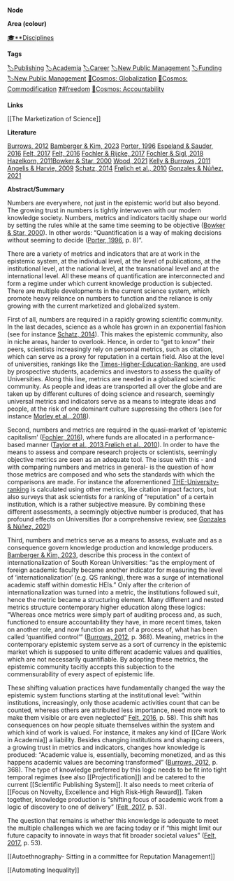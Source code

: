 **Node**

**Area (colour)**

[🎓**Disciplines](https://lean-sphynx-49b.notion.site/Disciplines-72ba770b397c4f34aed13a10d8d0cc3e?pvs=21)

**Tags**

[🏷️Publishing](https://lean-sphynx-49b.notion.site/Publishing-8d3c55fe5c894b3b9c1ebb666ebe341d?pvs=21) [🏷️Academia](https://lean-sphynx-49b.notion.site/Academia-11bd23c278674ec6843b89f1af801c4d?pvs=21) [🏷️Career](https://lean-sphynx-49b.notion.site/Career-1ff19b147d7546bca8472eac866c033a?pvs=21) [🏷️New Public Management](https://lean-sphynx-49b.notion.site/New-Public-Management-f12942986f97464fbc27f9e5105f9a7b?pvs=21) [🏷️Funding](https://lean-sphynx-49b.notion.site/Funding-9204fb6155bd445a87cabe5b2552ac2d?pvs=21) [🏷️New Public Management](https://lean-sphynx-49b.notion.site/New-Public-Management-f12942986f97464fbc27f9e5105f9a7b?pvs=21) [🌌Cosmos: Globalization](https://lean-sphynx-49b.notion.site/Cosmos-Globalization-8bfcc0523ab64a819cd329a6875da3ed?pvs=21) [🌌Cosmos: Commodification](https://lean-sphynx-49b.notion.site/Cosmos-Commodification-ce1df3cd683e4bc39a4f7348f4df6701?pvs=21) [❓#freedom](https://lean-sphynx-49b.notion.site/Freedom-11587210186680bc90dfc92c64aa96cf?pvs=21) [🌌Cosmos: Accountability](https://lean-sphynx-49b.notion.site/Cosmos-Accountability-d4c5602b14234f37b493f1133e177038?pvs=21)

**Links**

[[The Marketization of Science]]

**Literature**

[Burrows, 2012](https://lean-sphynx-49b.notion.site/Burrows-2012-fa95b977d22849aebfa5dd8b99953cc3?pvs=21) [Bamberger & Kim, 2023](https://lean-sphynx-49b.notion.site/Bamberger-Kim-2023-9f0f971241824524836b7e698a647223?pvs=21) [Porter, 1996](https://lean-sphynx-49b.notion.site/Porter-1996-95c1505e72d740c2a0637fb9d17c21ee?pvs=21) [Espeland & Sauder, 2016](https://lean-sphynx-49b.notion.site/Espeland-Sauder-2016-ff34c997953344a6a00c1932923a56c2?pvs=21) [Felt, 2017](https://lean-sphynx-49b.notion.site/Felt-2017-cbcdcb1df1244a3d83f4531b2091d9c3?pvs=21) [Felt, 2016](https://lean-sphynx-49b.notion.site/Felt-2016-36270d70e95f4705bc84d1e8a390b463?pvs=21) [Fochler & Rijcke, 2017](https://lean-sphynx-49b.notion.site/Fochler-Rijcke-2017-2f45368df06d4e5c92900d0492c05126?pvs=21) [Fochler & Sigl, 2018](https://lean-sphynx-49b.notion.site/Fochler-Sigl-2018-bdbbd2250a2640ada1c23c976cd624b9?pvs=21) [Hazelkorn, 2011](https://lean-sphynx-49b.notion.site/Hazelkorn-2011-0a5fc350c3d04e4289a807058258bae3?pvs=21)[Bowker & Star, 2000](https://lean-sphynx-49b.notion.site/Bowker-Star-2000-bd5a4f2504ba4399b30482b12d089002?pvs=21) [Wood, 2021](https://lean-sphynx-49b.notion.site/Wood-2021-6c0c6143dc0241829c5e1223838a709f?pvs=21) [Kelly & Burrows, 2011](https://lean-sphynx-49b.notion.site/Kelly-Burrows-2011-fa7fec175cb8427b809c94cc0a84b424?pvs=21) [Angelis & Harvie, 2009](https://lean-sphynx-49b.notion.site/Angelis-Harvie-2009-4d2eeedb91ff4f73b4c1bb2cb65bf375?pvs=21) [Schatz, 2014](https://lean-sphynx-49b.notion.site/Schatz-2014-95253f822b424401b11efd55beeba9ec?pvs=21) [Frølich et al., 2010](https://lean-sphynx-49b.notion.site/Fr-lich-et-al-2010-79ba80538d054df98cd9b32ce359187e?pvs=21) [Gonzales & Núñez, 2021](https://lean-sphynx-49b.notion.site/Gonzales-N-ez-2021-71d5d116b1594633b85c8a4bdc6b4587?pvs=21)

**Abstract/Summary**

Numbers are everywhere, not just in the epistemic world but also beyond. The growing trust in numbers is tightly interwoven with our modern knowledge society. Numbers, metrics and indicators tacitly shape our world by setting the rules while at the same time seeming to be objective ([Bowker & Star, 2000](https://lean-sphynx-49b.notion.site/Bowker-Star-2000-bd5a4f2504ba4399b30482b12d089002?pvs=21)). In other words: “Quantification is a way of making decisions without seeming to decide ([Porter, 1996](https://lean-sphynx-49b.notion.site/Porter-1996-95c1505e72d740c2a0637fb9d17c21ee?pvs=21), p. 8)”.

There are a variety of metrics and indicators that are at work in the epistemic system, at the individual level, at the level of publications, at the institutional level, at the national level, at the transnational level and at the international level. All these means of quantification are interconnected and form a regime under which current knowledge production is subjected. There are multiple developments in the current science system, which promote heavy reliance on numbers to function and the reliance is only growing with the current marketized and globalized system.

First of all, numbers are required in a rapidly growing scientific community. In the last decades, science as a whole has grown in an exponential fashion (see for instance [Schatz, 2014](https://lean-sphynx-49b.notion.site/Schatz-2014-95253f822b424401b11efd55beeba9ec?pvs=21)). This makes the epistemic community, also in niche areas, harder to overlook. Hence, in order to “get to know” their peers, scientists increasingly rely on personal metrics, such as citation, which can serve as a proxy for reputation in a certain field. Also at the level of universities, rankings like the [Times-Higher-Education-Ranking](https://www.timeshighereducation.com/world-university-rankings), are used by prospective students, academics and investors to assess the quality of Universities. Along this line, metrics are needed in a globalized scientific community. As people and ideas are transported all over the globe and are taken up by different cultures of doing science and research, seemingly universal metrics and indicators serve as a means to integrate ideas and people, at the risk of one dominant culture suppressing the others (see for instance [Morley et al., 2018](https://lean-sphynx-49b.notion.site/Morley-et-al-2018-ecc66c5d9d7c46acbd24add2e9f1c579?pvs=21)).

Second, numbers and metrics are required in the quasi-market of ‘epistemic capitalism’ ([Fochler, 2016](https://lean-sphynx-49b.notion.site/Fochler-2016-e6c44c558c3747d4a7664021ecba6deb?pvs=21)), where funds are allocated in a performance-based manner ([Taylor et al., 2013](https://lean-sphynx-49b.notion.site/Taylor-et-al-2013-7f13d9a80a6e4fc0972779712885a407?pvs=21),[Frølich et al., 2010](https://lean-sphynx-49b.notion.site/Fr-lich-et-al-2010-79ba80538d054df98cd9b32ce359187e?pvs=21)). In order to have the means to assess and compare research projects or scientists, seemingly objective metrics are seen as an adequate tool. The issue with this - and with comparing numbers and metrics in general- is the question of how those metrics are composed and who sets the standards with which the comparisons are made. For instance the aforementioned [THE-University-ranking](https://www.timeshighereducation.com/sites/default/files/the_2024_world_university_rankings_methodology.pdf) is calculated using other metrics, like citation impact factors, but also surveys that ask scientists for a ranking of “reputation” of a certain institution, which is a rather subjective measure. By combining these different assessments, a seemingly objective number is produced, that has profound effects on Universities (for a comprehensive review, see [Gonzales & Núñez, 2021](https://lean-sphynx-49b.notion.site/Gonzales-N-ez-2021-71d5d116b1594633b85c8a4bdc6b4587?pvs=21))

Third, numbers and metrics serve as a means to assess, evaluate and as a consequence govern knowledge production and knowledge producers. [Bamberger & Kim, 2023](https://lean-sphynx-49b.notion.site/Bamberger-Kim-2023-9f0f971241824524836b7e698a647223?pvs=21), describe this process in the context of internationalization of South Korean Universities: “as the employment of foreign academic faculty became another indicator for measuring the level of ‘internationalization’ (e.g. QS ranking), there was a surge of international academic staff within domestic HEIs.” Only after the criterion of internationalization was turned into a metric, the institutions followed suit, hence the metric became a structuring element. Many different and nested metrics structure contemporary higher education along these logics: ”Whereas once metrics were simply part of auditing process and, as such, functioned to ensure accountability they have, in more recent times, taken on another role, and now function as part of a process of, what has been called ‘quantified control’” ([Burrows, 2012](https://lean-sphynx-49b.notion.site/Burrows-2012-9f0bdeaa9958421fa779b8ba68804dad?pvs=21), p. 368). Meaning, metrics in the contemporary epistemic system serve as a sort of currency in the epistemic market which is supposed to unite different academic values and qualities, which are not necessarily quantifiable. By adopting these metrics, the epistemic community tacitly accepts this subjection to the commensurability of every aspect of epistemic life.

These shifting valuation practices have fundamentally changed the way the epistemic system functions starting at the institutional level: “within institutions, increasingly, only those academic activities count that can be counted, whereas others are attributed less importance, need more work to make them visible or are even neglected” [Felt, 2016](https://lean-sphynx-49b.notion.site/Felt-2016-36270d70e95f4705bc84d1e8a390b463?pvs=21), p. 58). This shift has consequences on how people situate themselves within the system and which kind of work is valued. For instance, it makes any kind of [[Care Work in Academia]] a liability. Besides changing institutions and shaping careers, a growing trust in metrics and indicators, changes how knowledge is produced: “Academic value is, essentially, becoming monetized, and as this happens academic values are becoming transformed” ([Burrows, 2012](https://lean-sphynx-49b.notion.site/Burrows-2012-9f0bdeaa9958421fa779b8ba68804dad?pvs=21), p. 368). The type of knowledge preferred by this logic needs to be fit into tight temporal regimes (see also [[Projectification]]) and be catered to the current [[Scientific Publishing System]]. It also needs to meet criteria of [[Focus on Novelty, Excellence and High Risk-High Reward]]. Taken together, knowledge production is “shifting focus of academic work from a logic of discovery to one of delivery” ([Felt, 2017](https://lean-sphynx-49b.notion.site/Felt-2017-cbcdcb1df1244a3d83f4531b2091d9c3?pvs=21), p. 53).

The question that remains is whether this knowledge is adequate to meet the multiple challenges which we are facing today or if “this might limit our future capacity to innovate in ways that fit broader societal values” ([Felt, 2017](https://lean-sphynx-49b.notion.site/Felt-2017-cbcdcb1df1244a3d83f4531b2091d9c3?pvs=21), p. 53).

  

[[Autoethnography- Sitting in a committee for Reputation Management]]

[[Automating Inequality]]